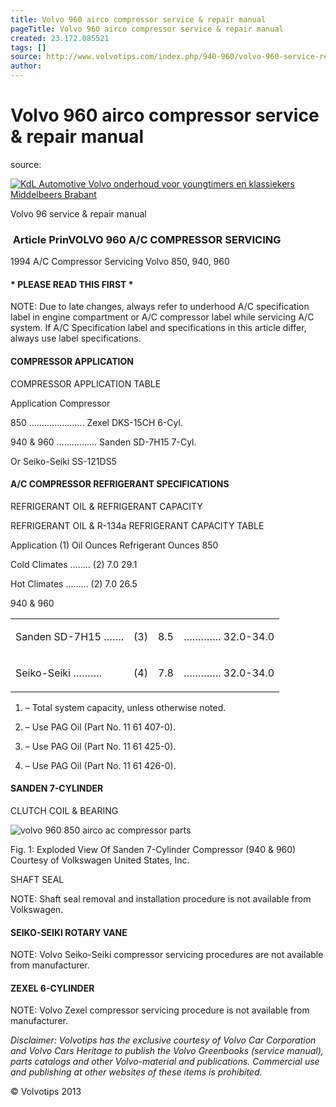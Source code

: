 ```yaml
---
title: Volvo 960 airco compressor service & repair manual
pageTitle: Volvo 960 airco compressor service & repair manual
created: 23.172.085521
tags: []
source: http://www.volvotips.com/index.php/940-960/volvo-960-service-repair-manual/volvo-960-airco-compressor-service-repair-manual/
author: 
---
```


# Volvo 960 airco compressor service & repair manual
source: [](http://www.volvotips.com/index.php/940-960/volvo-960-service-repair-manual/volvo-960-airco-compressor-service-repair-manual/)

> 


[![KdL Automotive Volvo onderhoud voor youngtimers en klassiekers Middelbeers Brabant](http://www.volvotips.com/wp-content/uploads/KDL-automotive-volvo-specialist-onderhoud-restauratie-reparatie-youngtimer-oldtimer-brabant-nederland.jpg)](http://www.kdlautomotive.nl/)

Volvo 96 service & repair manual

###  Article PrinVOLVO 960 A/C COMPRESSOR SERVICING

1994 A/C Compressor Servicing Volvo 850, 940, 960

#### \* PLEASE READ THIS FIRST \*

NOTE: Due to late changes, always refer to underhood A/C specification label in engine compartment or A/C compressor label while servicing A/C system. If A/C Specification label and specifications in this article differ, always use label specifications.

#### COMPRESSOR APPLICATION

COMPRESSOR APPLICATION TABLE

Application Compressor

850 …………………. Zexel DKS-15CH 6-Cyl.

940 & 960 ……………. Sanden SD-7H15 7-Cyl.

Or Seiko-Seiki SS-121DS5

#### A/C COMPRESSOR REFRIGERANT SPECIFICATIONS

REFRIGERANT OIL & REFRIGERANT CAPACITY

REFRIGERANT OIL & R-134a REFRIGERANT CAPACITY TABLE

Application (1) Oil Ounces Refrigerant Ounces 850

Cold Climates …….. (2) 7.0 29.1

Hot Climates ……… (2) 7.0 26.5

940 & 960

<table><tbody><tr><td><p>Sanden SD-7H15 …….</p></td><td><p>(3)</p></td><td><p>8.5</p></td><td><p>…………. 32.0-34.0</p></td></tr><tr><td><p>Seiko-Seiki ……….</p></td><td><p>(4)</p></td><td><p>7.8</p></td><td><p>…………. 32.0-34.0</p></td></tr></tbody></table>

1.  – Total system capacity, unless otherwise noted.
    
2.  – Use PAG Oil (Part No. 11 61 407-0).
    
3.  – Use PAG Oil (Part No. 11 61 425-0).
    
4.  – Use PAG Oil (Part No. 11 61 426-0).
    

#### SANDEN 7-CYLINDER

CLUTCH COIL & BEARING

![volvo 960 850 airco ac compressor parts](http://www.volvotips.com/service-manual/volvo-960/Volvo-960-AC-airco-compressor-servicing-service-repair-manual/Image_001.png "volvo 960 850 airco ac compressor parts")

Fig. 1: Exploded View Of Sanden 7-Cylinder Compressor (940 & 960) Courtesy of Volkswagen United States, Inc.

SHAFT SEAL

NOTE: Shaft seal removal and installation procedure is not available from Volkswagen.

#### SEIKO-SEIKI ROTARY VANE

NOTE: Volvo Seiko-Seiki compressor servicing procedures are not available from manufacturer.

#### ZEXEL 6-CYLINDER

NOTE: Volvo Zexel compressor servicing procedure is not available from manufacturer.

_Disclaimer: Volvotips has the exclusive courtesy of Volvo Car Corporation and Volvo Cars Heritage to publish the Volvo Greenbooks (service manual), parts catalogs and other Volvo-material and publications. Commercial use and publishing at other websites of these items is prohibited._

© Volvotips 2013

